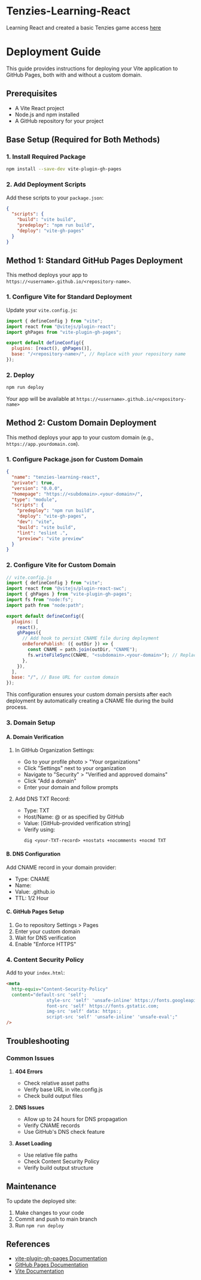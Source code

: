 # Tenzies-Learning-React

Learning React and created a basic Tenzies game access [here](https://ahmed-marzook.github.io/Tenzies-Learning-React/)

# Deployment Guide

This guide provides instructions for deploying your Vite application to GitHub Pages, both with and without a custom domain.

## Prerequisites

- A Vite React project
- Node.js and npm installed
- A GitHub repository for your project

## Base Setup (Required for Both Methods)

### 1. Install Required Package

```bash
npm install --save-dev vite-plugin-gh-pages
```

### 2. Add Deployment Scripts

Add these scripts to your `package.json`:

```json
{
  "scripts": {
    "build": "vite build",
    "predeploy": "npm run build",
    "deploy": "vite-gh-pages"
  }
}
```

## Method 1: Standard GitHub Pages Deployment

This method deploys your app to `https://<username>.github.io/<repository-name>`.

### 1. Configure Vite for Standard Deployment

Update your `vite.config.js`:

```javascript
import { defineConfig } from "vite";
import react from "@vitejs/plugin-react";
import ghPages from "vite-plugin-gh-pages";

export default defineConfig({
  plugins: [react(), ghPages()],
  base: "/<repository-name>/", // Replace with your repository name
});
```

### 2. Deploy

```bash
npm run deploy
```

Your app will be available at `https://<username>.github.io/<repository-name>`

## Method 2: Custom Domain Deployment

This method deploys your app to your custom domain (e.g., `https://app.yourdomain.com`).

### 1. Configure Package.json for Custom Domain

```json
{
  "name": "tenzies-learning-react",
  "private": true,
  "version": "0.0.0",
  "homepage": "https://<subdomain>.<your-domain>/",
  "type": "module",
  "scripts": {
    "predeploy": "npm run build",
    "deploy": "vite-gh-pages",
    "dev": "vite",
    "build": "vite build",
    "lint": "eslint .",
    "preview": "vite preview"
  }
}
```

### 2. Configure Vite for Custom Domain

```javascript
// vite.config.js
import { defineConfig } from "vite";
import react from "@vitejs/plugin-react-swc";
import { ghPages } from "vite-plugin-gh-pages";
import fs from "node:fs";
import path from "node:path";

export default defineConfig({
  plugins: [
    react(),
    ghPages({
      // Add hook to persist CNAME file during deployment
      onBeforePublish: ({ outDir }) => {
        const CNAME = path.join(outDir, "CNAME");
        fs.writeFileSync(CNAME, "<subdomain>.<your-domain>"); // Replace with your domain
      },
    }),
  ],
  base: "/", // Base URL for custom domain
});
```

This configuration ensures your custom domain persists after each deployment by automatically creating a CNAME file during the build process.

### 3. Domain Setup

#### A. Domain Verification

1. In GitHub Organization Settings:

   - Go to your profile photo > "Your organizations"
   - Click "Settings" next to your organization
   - Navigate to "Security" > "Verified and approved domains"
   - Click "Add a domain"
   - Enter your domain and follow prompts

2. Add DNS TXT Record:
   - Type: TXT
   - Host/Name: @ or as specified by GitHub
   - Value: [GitHub-provided verification string]
   - Verify using:
     ```shell
     dig <your-TXT-record> +nostats +nocomments +nocmd TXT
     ```

#### B. DNS Configuration

Add CNAME record in your domain provider:

- Type: CNAME
- Name: <your-subdomain>
- Value: <your-github-username>.github.io
- TTL: 1/2 Hour

#### C. GitHub Pages Setup

1. Go to repository Settings > Pages
2. Enter your custom domain
3. Wait for DNS verification
4. Enable "Enforce HTTPS"

### 4. Content Security Policy

Add to your `index.html`:

```html
<meta
  http-equiv="Content-Security-Policy"
  content="default-src 'self'; 
               style-src 'self' 'unsafe-inline' https://fonts.googleapis.com; 
               font-src 'self' https://fonts.gstatic.com;
               img-src 'self' data: https:;
               script-src 'self' 'unsafe-inline' 'unsafe-eval';"
/>
```

## Troubleshooting

### Common Issues

1. **404 Errors**

   - Check relative asset paths
   - Verify base URL in vite.config.js
   - Check build output files

2. **DNS Issues**

   - Allow up to 24 hours for DNS propagation
   - Verify CNAME records
   - Use GitHub's DNS check feature

3. **Asset Loading**
   - Use relative file paths
   - Check Content Security Policy
   - Verify build output structure

## Maintenance

To update the deployed site:

1. Make changes to your code
2. Commit and push to main branch
3. Run `npm run deploy`

## References

- [vite-plugin-gh-pages Documentation](https://github.com/metonym/vite-plugin-gh-pages)
- [GitHub Pages Documentation](https://docs.github.com/en/pages)
- [Vite Documentation](https://vitejs.dev/)
